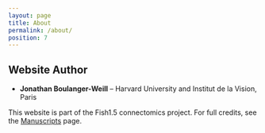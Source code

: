 ```yaml
---
layout: page
title: About
permalink: /about/
position: 7
---
```


## Website Author

- **Jonathan Boulanger-Weill** – Harvard University and Institut de la Vision, Paris   

This website is part of the Fish1.5 connectomics project. For full credits, see the [Manuscripts](https://jboulanger91.github.io/fish1.5-release/manuscripts/) page.